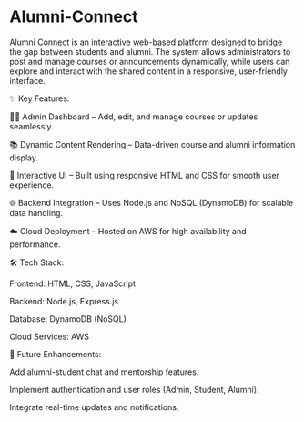 # Alumni-Connect
Alumni Connect is an interactive web-based platform designed to bridge the gap between students and alumni. The system allows administrators to post and manage courses or announcements dynamically, while users can explore and interact with the shared content in a responsive, user-friendly interface.

✨ Key Features:

🧑‍💻 Admin Dashboard – Add, edit, and manage courses or updates seamlessly.

📚 Dynamic Content Rendering – Data-driven course and alumni information display.

💬 Interactive UI – Built using responsive HTML and CSS for smooth user experience.

🌐 Backend Integration – Uses Node.js and NoSQL (DynamoDB) for scalable data handling.

☁️ Cloud Deployment – Hosted on AWS for high availability and performance.

🛠️ Tech Stack:

Frontend: HTML, CSS, JavaScript

Backend: Node.js, Express.js

Database: DynamoDB (NoSQL)

Cloud Services: AWS

🚀 Future Enhancements:

Add alumni-student chat and mentorship features.

Implement authentication and user roles (Admin, Student, Alumni).

Integrate real-time updates and notifications.
